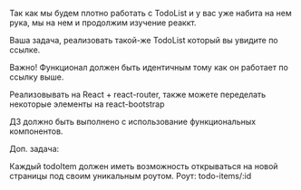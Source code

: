 Так как мы будем плотно работать с TodoList и у вас уже набита на нем рука, мы на нем и продолжим изучение реаккт.

Ваша задача, реализовать такой-же TodoList который вы увидите по ссылке.

Важно! Функционал должен быть идентичным тому как он работает по ссылку выше.

Реализовывать на React + react-router, также можете переделать некоторые элементы на react-bootstrap

ДЗ должно быть выполнено с использование функциональных компонентов.

Доп. задача:

Каждый todoItem должен иметь возможность открываться на новой страницы под своим уникальным роутом.
Роут: todo-items/:id